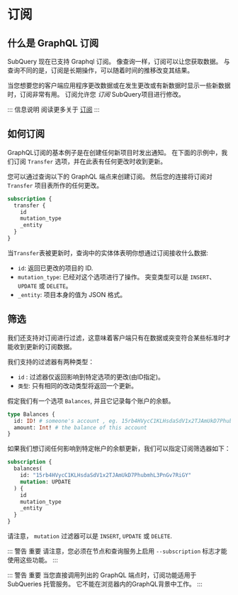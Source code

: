 # 订阅

## 什么是 GraphQL 订阅

SubQuery 现在已支持 Graphql 订阅。 像查询一样，订阅可以让您获取数据。 与查询不同的是，订阅是长期操作，可以随着时间的推移改变其结果。

当您想要您的客户端应用程序更改数据或在发生更改或有新数据时显示一些新数据时，订阅非常有用。 订阅允许您 *订阅* SubQuery项目进行修改。

::: 信息说明 阅读更多关于 [订阅](https://www.apollographql.com/docs/react/data/subscriptions/) :::

## 如何订阅

GraphQL订阅的基本例子是在创建任何新项目时发出通知。 在下面的示例中，我们订阅 `Transfer` 选项，并在此表有任何更改时收到更新。

您可以通过查询以下的 GraphQL 端点来创建订阅。 然后您的连接将订阅对 `Transfer` 项目表所作的任何更改。

```graphql
subscription {
  transfer {
    id
    mutation_type
    _entity
  }
}
```

当`Transfer`表被更新时，查询中的实体体表明你想通过订阅接收什么数据:
- `id`: 返回已更改的项目的 ID.
- `mutation_type`: 已经对这个选项进行了操作。 突变类型可以是 `INSERT`、`UPDATE` 或 `DELETE`。
- `_entity`: 项目本身的值为 JSON 格式。

## 筛选

我们还支持对订阅进行过滤，这意味着客户端只有在数据或突变符合某些标准时才能收到更新的订阅数据。

我们支持的过滤器有两种类型：

- `id` : 过滤器仅返回影响到特定选项的更改(由ID指定)。
- `类型`: 只有相同的改动类型将返回一个更新。

假定我们有一个选项 `Balances`, 并且它记录每个账户的余额。

```graphql
type Balances {
  id: ID! # someone's account , eg. 15rb4HVycC1KLHsdaSdV1x2TJAmUkD7PhubmhL3PnGv7RiGY
  amount: Int! # the balance of this account
}
```

如果我们想订阅任何影响到特定帐户的余额更新，我们可以指定订阅筛选器如下：

```graphql
subscription {
  balances(
    id: "15rb4HVycC1KLHsdaSdV1x2TJAmUkD7PhubmhL3PnGv7RiGY"
    mutation: UPDATE
  ) {
    id
    mutation_type
    _entity
  }
}
```

请注意， `mutation` 过滤器可以是 `INSERT`, `UPDATE` 或 `DELETE`.

::: 警告 重要 请注意，您必须在节点和查询服务上启用 `--subscription` 标志才能使用这些功能。 :::

::: 警告 重要
当您直接调用列出的 GraphQL 端点时，订阅功能适用于 SubQueries 托管服务。 它不能在浏览器内的GraphQL背景中工作。
:::
